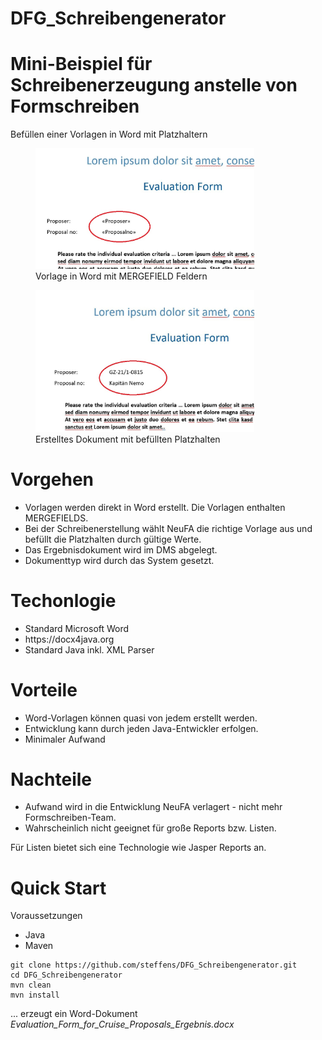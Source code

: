 # DFG_Schreibengenerator

<h1>Mini-Beispiel für Schreibenerzeugung anstelle von Formschreiben</h1>

Befüllen einer Vorlagen in Word mit Platzhaltern

<figure>
    <img src="word_template.JPG" width="350" title="Vorlage in Word mit MERGEFIELD Feldern">
    <figcaption>Vorlage in Word mit MERGEFIELD Feldern</figcaption>
</figure>

<figure>
    <img src="word_result.JPG" width="350" title="Ergebnis nach Befüllen der Platzhalten">
    <figcaption>Erstelltes Dokument mit befüllten Platzhalten</figcaption>
</figure>

<h1>Vorgehen</h1>
<ul>
    <li>Vorlagen werden direkt in Word erstellt. Die Vorlagen enthalten MERGEFIELDS.</li>
    <li>Bei der Schreibenerstellung wählt NeuFA die richtige Vorlage aus und befüllt die Platzhalten durch gültige Werte.</li>
    <li>Das Ergebnisdokument wird im DMS abgelegt.</li>
    <li>Dokumenttyp wird durch das System gesetzt.</li>
</ul>

<h1>Techonlogie</h1>
<ul>
    <li>Standard Microsoft Word</li>
    <li>https://docx4java.org</li>
    <li>Standard Java inkl. XML Parser</li>
</ul>

<h1>Vorteile</h1>
<ul>
    <li>Word-Vorlagen können quasi von jedem erstellt werden.</li>
    <li>Entwicklung kann durch jeden Java-Entwickler erfolgen.</li>
    <li>Minimaler Aufwand</li>
</ul>


<h1>Nachteile</h1>
<ul>
    <li>Aufwand wird in die Entwicklung NeuFA verlagert - nicht mehr Formschreiben-Team.</li>
    <li>Wahrscheinlich nicht geeignet für große Reports bzw. Listen.</li>
</ul>
Für Listen bietet sich eine Technologie wie Jasper Reports an.

<h1>Quick Start</h1>
Voraussetzungen
<ul>
    <li>Java</li>
    <li>Maven</li>
</ul>

```
git clone https://github.com/steffens/DFG_Schreibengenerator.git
cd DFG_Schreibengenerator
mvn clean
mvn install
```
... erzeugt ein Word-Dokument <em>Evaluation_Form_for_Cruise_Proposals_Ergebnis.docx</em>
